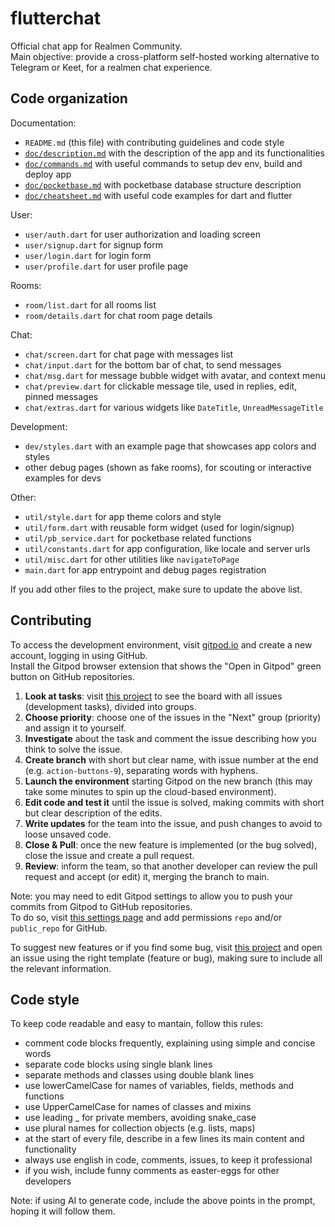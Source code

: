 # flutterchat

Official chat app for Realmen Community.<br/>
Main objective: provide a cross-platform self-hosted working alternative to Telegram or Keet, for a realmen chat experience.


## Code organization

Documentation:
- `README.md` (this file) with contributing guidelines and code style
- [`doc/description.md`](doc/description.md) with the description of the app and its functionalities
- [`doc/commands.md`](doc/commands.md) with useful commands to setup dev env, build and deploy app
- [`doc/pocketbase.md`](doc/pocketbase.md) with pocketbase database structure description
- [`doc/cheatsheet.md`](doc/cheatsheet.md) with useful code examples for dart and flutter

User:
- `user/auth.dart` for user authorization and loading screen
- `user/signup.dart` for signup form
- `user/login.dart` for login form
- `user/profile.dart` for user profile page

Rooms:
- `room/list.dart` for all rooms list
- `room/details.dart` for chat room page details

Chat:
- `chat/screen.dart` for chat page with messages list
- `chat/input.dart` for the bottom bar of chat, to send messages
- `chat/msg.dart` for message bubble widget with avatar, and context menu
- `chat/preview.dart` for clickable message tile, used in replies, edit, pinned messages
- `chat/extras.dart` for various widgets like `DateTitle`, `UnreadMessageTitle`

Development:
- `dev/styles.dart` with an example page that showcases app colors and styles 
- other debug pages (shown as fake rooms), for scouting or interactive examples for devs

Other:
- `util/style.dart` for app theme colors and style
- `util/form.dart` with reusable form widget (used for login/signup)
- `util/pb_service.dart` for pocketbase related functions 
- `util/constants.dart` for app configuration, like locale and server urls
- `util/misc.dart` for other utilities like `navigateToPage`
- `main.dart` for app entrypoint and debug pages registration

If you add other files to the project, make sure to update the above list.


## Contributing

To access the development environment, visit [gitpod.io](https://gitpod.io/) and create a new account, logging in using GitHub.<br/>
Install the Gitpod browser extension that shows the "Open in Gitpod" green button on GitHub repositories.

1. **Look at tasks**: visit [this project](https://github.com/users/scanzy/projects/1) to see the board with all issues (development tasks), divided into groups.
2. **Choose priority**: choose one of the issues in the "Next" group (priority) and assign it to yourself.
3. **Investigate** about the task and comment the issue describing how you think to solve the issue.
4. **Create branch** with short but clear name, with issue number at the end (e.g. `action-buttons-9`), separating words with hyphens.
5. **Launch the environment** starting Gitpod on the new branch (this may take some minutes to spin up the cloud-based environment).
6. **Edit code and test it** until the issue is solved, making commits with short but clear description of the edits.
7. **Write updates** for the team into the issue, and push changes to avoid to loose unsaved code.
8. **Close & Pull**: once the new feature is implemented (or the bug solved), close the issue and create a pull request.
9. **Review**: inform the team, so that another developer can review the pull request and accept (or edit) it, merging the branch to main.

Note: you may need to edit Gitpod settings to allow you to push your commits from Gitpod to GitHub repositories.<br/>
To do so, visit [this settings page](https://gitpod.io/user/integrations) and add permissions `repo` and/or `public_repo` for GitHub.

To suggest new features or if you find some bug, visit [this project](https://github.com/users/scanzy/projects/1)
and open an issue using the right template (feature or bug), making sure to include all the relevant information.


## Code style

To keep code readable and easy to mantain, follow this rules:
- comment code blocks frequently, explaining using simple and concise words
- separate code blocks using single blank lines
- separate methods and classes using double blank lines
- use lowerCamelCase for names of variables, fields, methods and functions
- use UpperCamelCase for names of classes and mixins
- use leading _ for private members, avoiding snake_case
- use plural names for collection objects (e.g. lists, maps)
- at the start of every file, describe in a few lines its main content and functionality
- always use english in code, comments, issues, to keep it professional
- if you wish, include funny comments as easter-eggs for other developers

Note: if using AI to generate code, include the above points in the prompt, hoping it will follow them.

